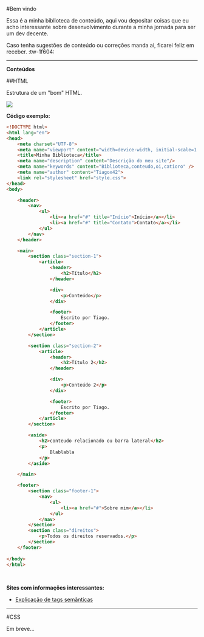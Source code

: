 #Bem vindo

Essa é a minha biblioteca de conteúdo, aqui vou depositar coisas que eu acho interessante sobre desenvolvimento durante a minha jornada para ser um dev decente.

Caso tenha sugestões de conteúdo ou correções manda ai, ficarei feliz em receber. :tw-1f604:

------------
**Conteúdos** 

##HTML

Estrutura de um "bom" HTML.

![](https://i.imgur.com/CkCvUY2.png)

**Código exemplo:**

```html
<!DOCTYPE html>
<html lang="en">
<head>
    <meta charset="UTF-8">
    <meta name="viewport" content="width=device-width, initial-scale=1.0, maximum-scale=1.0">
    <title>Minha Biblioteca</title>
    <meta name="description" content="Descrição do meu site"/>
	<meta name="keywords" content="Biblioteca,conteudo,oi,catioro" />
    <meta name="author" content="Tiagox42">
    <link rel="stylesheet" href="style.css">
</head>
<body>

    <header>
        <nav>
            <ul>
                <li><a href="#" title="Início">Início</a></li>
                <li><a href="#" title="Contato">Contato</a></li>
            </ul>
        </nav>
    </header>

    <main>
        <section class="section-1">
            <article>
                <header>
                    <h2>Título</h2>
                </header>

                <div>
                    <p>Conteúdo</p>
                </div>

                <footer>
                    Escrito por Tiago.
                </footer>
            </article>
        </section>

        <section class="section-2">
            <article>
                <header>
                    <h2>Título 2</h2>
                </header>

                <div>
                    <p>Conteúdo 2</p>
                </div>

                <footer>
                    Escrito por Tiago.
                </footer>
            </article>
        </section>

        <aside>
            <h2>conteudo relacionado ou barra lateral</h2>
            <p>
                Blablabla
            </p>
        </aside>

    </main>

    <footer>
        <section class="footer-1">
            <nav>
                <ul>
                    <li><a href="#">Sobre mim</a></li>
                </ul>
            </nav>
        </section>
        <section class="direitos">
            <p>Todos os direitos reservados.</p>
        </section>
    </footer>
    
</body>
</html>
```
<br>

**Sites com informações interessantes:**

- [Explicação de tags semânticas](http://https://pt.stackoverflow.com/questions/148753/como-usar-as-tais-tags-sem%c3%a2nticas "Explicação de tags semânticas")


------------



#CSS

Em breve...
